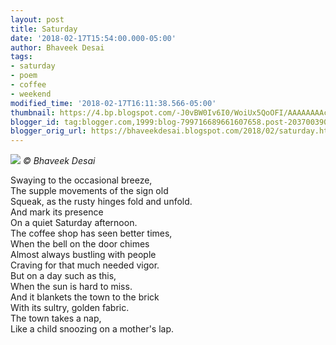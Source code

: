 ```yaml
---
layout: post
title: Saturday
date: '2018-02-17T15:54:00.000-05:00'
author: Bhaveek Desai
tags:
- saturday
- poem
- coffee
- weekend
modified_time: '2018-02-17T16:11:38.566-05:00'
thumbnail: https://4.bp.blogspot.com/-J0vBW0Iv6I0/WoiUx5QoOFI/AAAAAAAAce4/D0sYz6-EPBA-qRZbxp6nNichRrP5l2IogCLcBGAs/s72-c/6aa40c63523de8e9bafc9cbc84196610.jpg
blogger_id: tag:blogger.com,1999:blog-799716689661607658.post-2037003906203214356
blogger_orig_url: https://bhaveekdesai.blogspot.com/2018/02/saturday.html
---
```


![](https://4.bp.blogspot.com/-J0vBW0Iv6I0/WoiUx5QoOFI/AAAAAAAAce4/D0sYz6-EPBA-qRZbxp6nNichRrP5l2IogCLcBGAs/s400/6aa40c63523de8e9bafc9cbc84196610.jpg)
*© Bhaveek Desai*

Swaying to the occasional breeze,  
The supple movements of the sign old  
Squeak, as the rusty hinges fold and unfold.  
And mark its presence  
On a quiet Saturday afternoon.  
The coffee shop has seen better times,  
When the bell on the door chimes  
Almost always bustling with people  
Craving for that much needed vigor.  
But on a day such as this,  
When the sun is hard to miss.  
And it blankets the town to the brick  
With its sultry, golden fabric.  
The town takes a nap,  
Like a child snoozing on a mother's lap.
